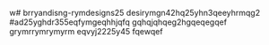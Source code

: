 w# brryandisng-rymdesigns25
desirymgn42hq25yhn3qeeyhrmqg2
#ad25yghdr355eqfymgeqhhjqfq
gqhqjqhqeg2hgqeqegqef
grymrrymrymyrm
eqvyj2225y45
fqewqef
